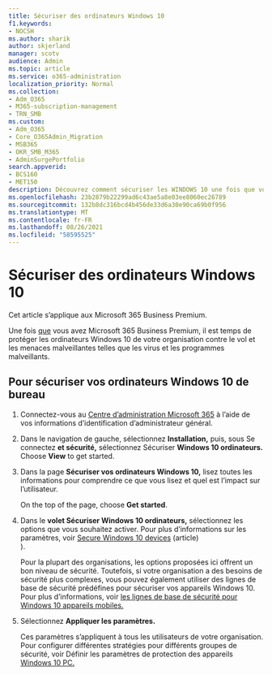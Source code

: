 ```yaml
---
title: Sécuriser des ordinateurs Windows 10
f1.keywords:
- NOCSH
ms.author: sharik
author: skjerland
manager: scotv
audience: Admin
ms.topic: article
ms.service: o365-administration
localization_priority: Normal
ms.collection:
- Adm_O365
- M365-subscription-management
- TRN_SMB
ms.custom:
- Adm_O365
- Core_O365Admin_Migration
- MSB365
- OKR_SMB_M365
- AdminSurgePortfolio
search.appverid:
- BCS160
- MET150
description: Découvrez comment sécuriser les WINDOWS 10 une fois que vous avez Microsoft 365 Business Premium.
ms.openlocfilehash: 23b2879b22299ad6c43ae5a8e03ee8060ec26789
ms.sourcegitcommit: 132b8dc316bcd4b456de33d6a30e90ca69b0f956
ms.translationtype: MT
ms.contentlocale: fr-FR
ms.lasthandoff: 08/26/2021
ms.locfileid: "58595525"
---
```

# <a name="secure-windows-10-computers"></a>Sécuriser des ordinateurs Windows 10

Cet article s’applique aux Microsoft 365 Business Premium.

Une fois [que](business-set-up.md) vous avez Microsoft 365 Business Premium, il est temps de protéger les ordinateurs Windows 10 de votre organisation contre le vol et les menaces malveillantes telles que les virus et les programmes malveillants.

## <a name="to-secure-your-windows-10-computers"></a>Pour sécuriser vos ordinateurs Windows 10 de bureau

1. Connectez-vous au [Centre d’administration Microsoft 365](https://admin.microsoft.com) à l’aide de vos informations d’identification d’administrateur général. 
2. Dans le navigation de gauche, sélectionnez **Installation,** puis, sous Se connectez **et sécurité,** sélectionnez Sécuriser **Windows 10 ordinateurs.** Choose **View** to get started.
3. Dans la page **Sécuriser vos ordinateurs Windows 10,** lisez toutes les informations pour comprendre ce que vous lisez et quel est l’impact sur l’utilisateur.

    On the top of the page, choose **Get started**.

4. Dans le **volet Sécuriser Windows 10 ordinateurs,** sélectionnez les options que vous souhaitez activer. Pour plus d’informations sur les paramètres, voir [Secure Windows 10 devices](../misc/secure-windows-10-devices.md) (article)\
). 
    
    Pour la plupart des organisations, les options proposées ici offrent un bon niveau de sécurité. Toutefois, si votre organisation a des besoins de sécurité plus complexes, vous pouvez également utiliser des lignes de base de sécurité prédéfines pour sécuriser vos appareils Windows 10. Pour plus d’informations, voir [les lignes de base de sécurité pour Windows 10 appareils mobiles.](/mem/intune/protect/security-baselines)   

1. Sélectionnez **Appliquer les paramètres.**

    Ces paramètres s’appliquent à tous les utilisateurs de votre organisation. Pour configurer différentes stratégies pour différents groupes de sécurité, voir Définir les paramètres de protection des appareils [Windows 10 PC.](../devices/protection-settings-for-windows-10-pcs.md)